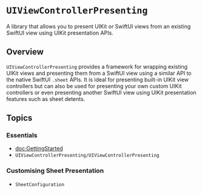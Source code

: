 # ``UIViewControllerPresenting``

A library that allows you to present UIKit or SwiftUI views from an existing SwiftUI view using UIKit presentation APIs.

## Overview

`UIViewControllerPresenting` provides a framework for wrapping existing UIKit views and presenting them from a SwiftUI view using a similar API to the native SwiftUI `.sheet` APIs. It is ideal for presenting built-in UIKit view controllers but can also be used for presenting your own custom UIKit controllers or even presenting another SwiftUI view using UIKit presentation features such as sheet detents.

## Topics

### Essentials

- <doc:GettingStarted>
- ``UIViewControllerPresenting/UIViewControllerPresenting``

### Customising Sheet Presentation

- ``SheetConfiguration``
